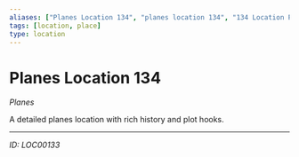 ```yaml
---
aliases: ["Planes Location 134", "planes location 134", "134 Location Planes"]
tags: [location, place]
type: location
---
```


# Planes Location 134

*Planes*

A detailed planes location with rich history and plot hooks.

---
*ID: LOC00133*